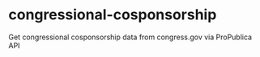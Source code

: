 # congressional-cosponsorship
Get congressional cosponsorship data from congress.gov via ProPublica API

